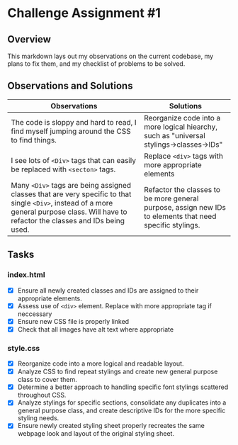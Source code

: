 # Challenge Assignment #1

## Overview

This markdown lays out my observations on the current codebase, my plans to fix them, and my checklist of problems to be solved.

## Observations and Solutions

| Observations                                                                                                                                                                               | Solutions                                                                                                |
| ------------------------------------------------------------------------------------------------------------------------------------------------------------------------------------------ | -------------------------------------------------------------------------------------------------------- |
| The code is sloppy and hard to read, I find myself jumping around the CSS to find things.                                                                                                  | Reorganize code into a more logical hiearchy, such as "universal stylings->classes->IDs"                 |
| I see lots of `<Div>` tags that can easily be replaced with `<secton>` tags.                                                                                                               | Replace `<div>` tags with more appropriate elements                                                      |
| Many `<Div>` tags are being assigned classes that are very specific to that single `<Div>`, instead of a more general purpose class. Will have to refactor the classes and IDs being used. | Refactor the classes to be more general purpose, assign new IDs to elements that need specific stylings. |

## Tasks

### index.html

- [x] Ensure all newly created classes and IDs are assigned to their appropriate elements.
- [x] Assess use of `<div>` element. Replace with more appropriate tag if neccessary
- [x] Ensure new CSS file is properly linked
- [x] Check that all images have alt text where appropriate

### style.css

- [x] Reorganize code into a more logical and readable layout.
- [x] Analyze CSS to find repeat stylings and create new general purpose class to cover them.
- [x] Determine a better approach to handling specific font stylings scattered throughout CSS.
- [x] Analyze stylings for specific sections, consolidate any duplicates into a general purpose class, and create descriptive IDs for the more specific styling needs.
- [x] Ensure newly created styling sheet properly recreates the same webpage look and layout of the original styling sheet.
